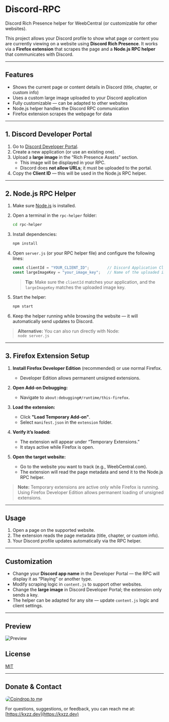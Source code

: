 # Discord-RPC

Discord Rich Presence helper for WeebCentral (or customizable for other websites).

This project allows your Discord profile to show what page or content you are currently viewing on a website using **Discord Rich Presence**. It works via a **Firefox extension** that scrapes the page and a **Node.js RPC helper** that communicates with Discord.

---

## Features

- Shows the current page or content details in Discord (title, chapter, or custom info)
- Uses a custom large image uploaded to your Discord application
- Fully customizable — can be adapted to other websites
- Node.js helper handles the Discord RPC communication
- Firefox extension scrapes the webpage for data

---

## 1. Discord Developer Portal

1. Go to [Discord Developer Portal](https://discord.com/developers/applications).  
2. Create a new application (or use an existing one).  
3. Upload a **large image** in the “Rich Presence Assets” section.  
   - This image will be displayed in your RPC.  
   - Discord does **not allow URLs**; it must be uploaded to the portal.  
4. Copy the **Client ID** — this will be used in the Node.js RPC helper.

---

## 2. Node.js RPC Helper

1. Make sure [Node.js](https://nodejs.org/) is installed.

2. Open a terminal in the `rpc-helper` folder:

    ```bash
    cd rpc-helper
    ```

3. Install dependencies:

    ```bash
    npm install
    ```

4. Open `server.js` (or your RPC helper file) and configure the following lines:

    ```js
    const clientId = "YOUR_CLIENT_ID";        // Discord Application Client ID
    const largeImageKey = "your_image_key";   // Name of the uploaded image in Discord Developer Portal
    ```

    > **Tip:** Make sure the `clientId` matches your application, and the `largeImageKey` matches the uploaded image key.

5. Start the helper:

    ```bash
    npm start
    ```

6. Keep the helper running while browsing the website — it will automatically send updates to Discord.

> **Alternative:** You can also run directly with Node:  
> `node server.js`

---

## 3. Firefox Extension Setup

1. **Install Firefox Developer Edition** (recommended) or use normal Firefox.  
   - Developer Edition allows permanent unsigned extensions.

2. **Open Add-on Debugging:**  
   - Navigate to `about:debugging#/runtime/this-firefox`.

3. **Load the extension:**  
   - Click **"Load Temporary Add-on"**.  
   - Select `manifest.json` in the `extension` folder.

4. **Verify it’s loaded:**  
   - The extension will appear under “Temporary Extensions.”  
   - It stays active while Firefox is open.

5. **Open the target website:**  
   - Go to the website you want to track (e.g., WeebCentral.com).  
   - The extension will read the page metadata and send it to the Node.js RPC helper.

> **Note:** Temporary extensions are active only while Firefox is running.  
> Using Firefox Developer Edition allows permanent loading of unsigned extensions.

---

## Usage

1. Open a page on the supported website.  
2. The extension reads the page metadata (title, chapter, or custom info).  
3. Your Discord profile updates automatically via the RPC helper.

---

## Customization

- Change your **Discord app name** in the Developer Portal — the RPC will display it as “Playing” or another type.  
- Modify scraping logic in `content.js` to support other websites.  
- Change the **large image** in Discord Developer Portal; the extension only sends a key.  
- The helper can be adapted for any site — update `content.js` logic and client settings.

---

## Preview

![Preview](https://imgur.com/SgsvnLq)

## License

[MIT](LICENSE)

---

## Donate & Contact

<a href="https://coindrop.to/kazz" target="_blank"><img src="https://coindrop.to/embed-button.png" style="border-radius: 10px;" alt="Coindrop.to me" style="height: 57px !important;width: 229px !important;" ></a>

For questions, suggestions, or feedback, you can reach me at: [https://kxzz.dev](https://kxzz.dev)
